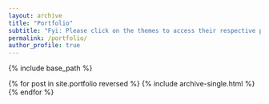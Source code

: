 ```yaml
---
layout: archive
title: "Portfolio"
subtitle: "Fyi: Please click on the themes to access their respective projects "
permalink: /portfolio/
author_profile: true
---
```


{% include base_path %}

{% for post in site.portfolio reversed %}
  {% include archive-single.html %}
{% endfor %}


